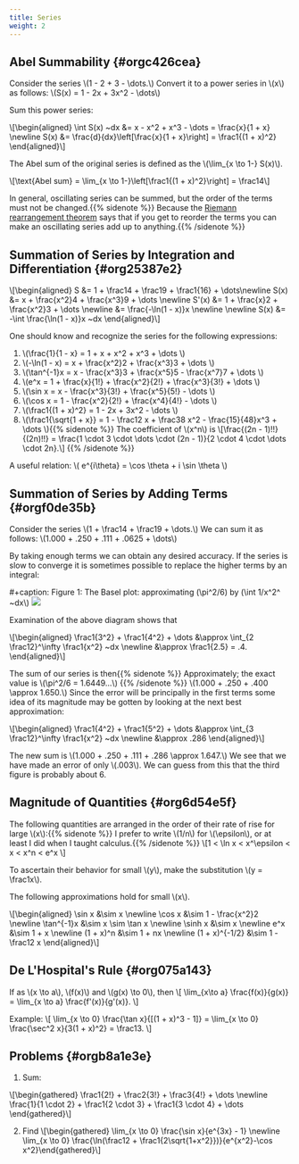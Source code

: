 ```yaml
---
title: Series
weight: 2
---
```



## Abel Summability {#orgc426cea}

Consider the series \\(1 - 2 + 3 - \dots.\\) Convert it
to a power series in \\(x\\) as follows: \\(S(x) = 1 - 2x + 3x^2 - \dots\\)

Sum this power series:

\\[\begin{aligned} \int S(x) ~dx &= x - x^2 + x^3 - \dots = \frac{x}{1 +
x} \newline S(x) &= \frac{d}{dx}\left[\frac{x}{1 + x}\right] = \frac1{(1 +
x)^2} \end{aligned}\\]

The Abel sum of the original series is defined as the \\(\lim\_{x \to 1-} S(x)\\).

\\[\text{Abel sum} = \lim\_{x \to 1-}\left[\frac1{(1 + x)^2}\right] =
\frac14\\]

In general, oscillating series can be summed, but the order of the terms
must not be changed.{{% sidenote %}}
Because the [Riemann rearrangement theorem](https://en.wikipedia.org/wiki/Riemann_series_theorem) says that if you get to reorder the terms you can make an oscillating series add up to anything.{{% /sidenote %}}


## Summation of Series by Integration and Differentiation {#org25387e2}


\\[\begin{aligned} S &= 1 + \frac14 + \frac19 + \frac1{16} + \dots\newline S(x)
&= x + \frac{x^2}4 + \frac{x^3}9 + \dots \newline S'(x) &= 1 + \frac{x}2 +
\frac{x^2}3 + \dots \newline &= \frac{-\ln(1 - x)}x \newline \newline S(x) &= -\int
\frac{\ln(1 - x)}x ~dx \end{aligned}\\]

One should know and recognize the series for the following expressions:

1.  \\(\frac{1}{1 - x} = 1 + x + x^2 + x^3 + \dots \\)
2.  \\(-\ln(1 - x) = x + \frac{x^2}2 + \frac{x^3}3 + \dots \\)
3.  \\(\tan^{-1}x = x - \frac{x^3}3 + \frac{x^5}5 - \frac{x^7}7 + \dots \\)
4.  \\(e^x = 1 + \frac{x}{1!} + \frac{x^2}{2!} + \frac{x^3}{3!} + \dots \\)
5.  \\(\sin x = x - \frac{x^3}{3!} + \frac{x^5}{5!} - \dots \\)
6.  \\(\cos x = 1 - \frac{x^2}{2!} + \frac{x^4}{4!} - \dots \\)
7.  \\(\frac1{(1 + x)^2} = 1 - 2x + 3x^2 - \dots \\)
8.  \\(\frac1{\sqrt{1 + x}} = 1 - \frac12 x + \frac38 x^2 -
      \frac{15}{48}x^3 + \dots \\){{% sidenote %}} The coefficient of \\(x^n\\) is \\[\frac{(2n - 1)!!}{(2n)!!} = \frac{1 \cdot 3 \cdot \dots \cdot (2n - 1)}{2 \cdot 4 \cdot \dots \cdot 2n}.\\] {{% /sidenote %}}

A useful relation: \\( e^{i\theta} = \cos \theta + i \sin \theta \\)



## Summation of Series by Adding Terms {#orgf0de35b}

Consider the series
\\(1 + \frac14 + \frac19 + \dots.\\) We can sum it as follows:
\\(1.000 + .250 + .111 + .0625 + \dots\\)

By taking enough terms we can obtain any desired accuracy. If the series
is slow to converge it is sometimes possible to replace the higher terms
by an integral:

#+caption: Figure 1: The Basel plot: approximating \(\pi^2/6\) by \(\int 1/x^2^ \~dx\\) ![](figs/baselplot.png)

Examination of the above diagram shows that

\\[\begin{aligned} \frac1{3^2} + \frac1{4^2} + \dots &\approx \int\_{2
\frac12}^\infty \frac1{x^2} ~dx \newline &\approx \frac1{2.5} = .4.
\end{aligned}\\]

The sum of our series is then{{% sidenote %}}
Approximately; the exact value is \\(\pi^2/6 = 1.6449...\\)
{{% /sidenote %}} \\(1.000 + .250 + .400 \approx 1.650.\\)
Since the error will be principally in the first terms some idea of its
magnitude may be gotten by looking at the next best approximation:

\\[\begin{aligned} \frac1{4^2} + \frac1{5^2} + \dots &\approx \int\_{3
\frac12}^\infty \frac1{x^2} ~dx \newline &\approx .286 \end{aligned}\\]

The new sum is \\(1.000 + .250 + .111 + .286 \approx 1.647.\\) We see that
we have made an error of only \\(.003\\). We can guess from this that the
third figure is probably about 6.



## Magnitude of Quantities {#org6d54e5f}

The following quantities are arranged in the order
of their rate of rise for large \\(x\\):{{% sidenote %}}
I prefer to write \\(1/n\\) for \\(\epsilon\\), or at least I did when I taught calculus.{{% /sidenote %}}
\\[1 < \ln x < x^\epsilon < x < x^n < e^x \\]

To ascertain their behavior for small \\(y\\), make the substitution \\(y = \frac1x\\).

The following approximations hold for small \\(x\\).

\\[\begin{aligned} \sin x &\sim x \newline \cos x &\sim 1 - \frac{x^2}2 \newline
\tan^{-1}x &\sim x \sim \tan x \newline \sinh x &\sim x \newline e^x &\sim 1 + x \newline
(1 + x)^n &\sim 1 + nx \newline (1 + x)^{-1/2} &\sim 1 - \frac12 x
\end{aligned}\\]



## De L\'Hospital\'s Rule {#org075a143}

If as \\(x \to a\\), \\(f(x)\\) and \\(g(x) \to 0\\), then
\\[ \lim_{x\to a}
\frac{f(x)}{g(x)} = \lim_{x \to a} \frac{f'(x)}{g'(x)}. \\]

Example: \\[ \lim_{x \to 0} \frac{\tan x}{[(1 + x)^3 - 1]} = \lim_{x \to
0} \frac{\sec^2 x}{3(1 + x)^2} = \frac13. \\]



## Problems {#orgb8a1e3e}



1.  Sum:

\\[\begin{gathered} \frac1{2!} + \frac2{3!} + \frac3{4!} + \dots \newline
\frac{1}{1 \cdot 2} + \frac1{2 \cdot 3} + \frac1{3 \cdot 4} + \dots
\end{gathered}\\]

2.  Find
    \\[\begin{gathered}
    \lim_{x \to 0} \frac{\sin x}{e^{3x} - 1} \newline
    \lim_{x \to 0} \frac{\ln(\frac12 +
        \frac1{2\sqrt{1+x^2}})}{e^{x^2}-\cos x^2}\end{gathered}\\]

